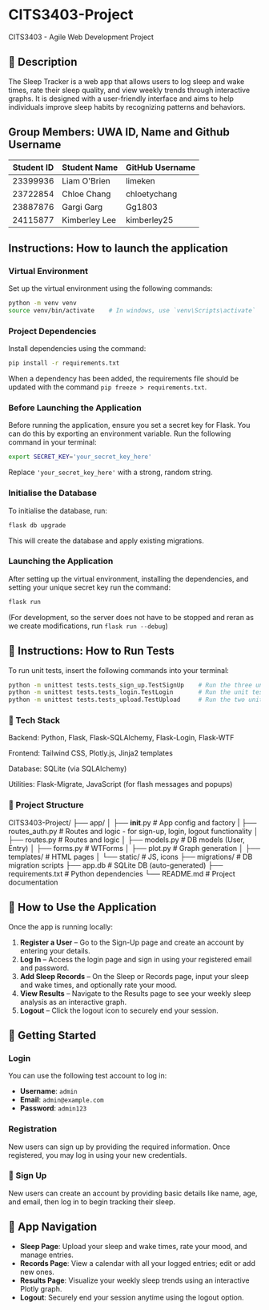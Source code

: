 # CITS3403-Project
CITS3403 - Agile Web Development Project

## 📝 Description

The Sleep Tracker is a web app that allows users to log sleep and wake times, rate their sleep quality, and view weekly trends through interactive graphs. It is designed with a user-friendly interface and aims to help individuals improve sleep habits by recognizing patterns and behaviors.


## Group Members: UWA ID, Name and Github Username
| Student ID | Student Name     | GitHub Username |
|------------|------------------|-----------------|
| 23399936   | Liam O'Brien     | limeken         |
| 23722854   | Chloe Chang      | chloetychang    |
| 23887876   | Gargi Garg       | Gg1803          |
| 24115877   | Kimberley Lee    | kimberley25     |


## Instructions: How to launch the application

### Virtual Environment
Set up the virtual environment using the following commands:

```bash
python -m venv venv
source venv/bin/activate    # In windows, use `venv\Scripts\activate`
```

### Project Dependencies
Install dependencies using the command:
```bash
pip install -r requirements.txt
```

When a dependency has been added, the requirements file should be updated with the command `pip freeze > requirements.txt`.

### Before Launching the Application
Before running the application, ensure you set a secret key for Flask. You can do this by exporting an environment variable. Run the following command in your terminal:
```bash
export SECRET_KEY='your_secret_key_here'
```
Replace `'your_secret_key_here'` with a strong, random string.

### Initialise the Database 
To initialise the database, run: 
```bash
flask db upgrade
```
This will create the database and apply existing migrations.

### Launching the Application
After setting up the virtual environment, installing the dependencies, and setting your unique secret key run the command:

```bash
flask run
```

(For development, so the server does not have to be stopped and reran as we create modifications, run `flask run --debug`)

## 🧪 Instructions: How to Run Tests
To run unit tests, insert the following commands into your terminal:
```bash
python -m unittest tests.tests_sign_up.TestSignUp    # Run the three unit tests for Sign-Up Page
python -m unittest tests.tests_login.TestLogin       # Run the unit test for Log-in Page
python -m unittest tests.tests_upload.TestUpload     # Run the two unit tests for Upload Sleep Data Form
```

### 🧰 Tech Stack

Backend: Python, Flask, Flask-SQLAlchemy, Flask-Login, Flask-WTF

Frontend: Tailwind CSS, Plotly.js, Jinja2 templates

Database: SQLite (via SQLAlchemy)

Utilities: Flask-Migrate, JavaScript (for flash messages and popups)

### 📁 Project Structure

CITS3403-Project/
├── app/
│   ├── __init__.py       # App config and factory
|   ├── routes_auth.py    # Routes and logic - for sign-up, login, logout functionality
│   ├── routes.py         # Routes and logic
│   ├── models.py         # DB models (User, Entry)
│   ├── forms.py          # WTForms
│   ├── plot.py           # Graph generation
│   ├── templates/        # HTML pages
│   └── static/           # JS, icons
├── migrations/           # DB migration scripts
├── app.db                # SQLite DB (auto-generated)
├── requirements.txt      # Python dependencies
└── README.md             # Project documentation


## 🧪 How to Use the Application

Once the app is running locally:

1. **Register a User** – Go to the Sign-Up page and create an account by entering your details.
2. **Log In** – Access the login page and sign in using your registered email and password.
3. **Add Sleep Records** – On the Sleep or Records page, input your sleep and wake times, and optionally rate your mood.
4. **View Results** – Navigate to the Results page to see your weekly sleep analysis as an interactive graph.
5. **Logout** – Click the logout icon to securely end your session.

## 🚀 Getting Started

### Login
You can use the following test account to log in:

- **Username**: `admin`  
- **Email**: `admin@example.com`  
- **Password**: `admin123`


### Registration
New users can sign up by providing the required information. Once registered, you may log in using your new credentials.

### 📝 Sign Up

New users can create an account by providing basic details like name, age, and email, then log in to begin tracking their sleep.


## 🧭 App Navigation

- **Sleep Page**: Upload your sleep and wake times, rate your mood, and manage entries.
- **Records Page**: View a calendar with all your logged entries; edit or add new ones.
- **Results Page**: Visualize your weekly sleep trends using an interactive Plotly graph.
- **Logout**: Securely end your session anytime using the logout option.
